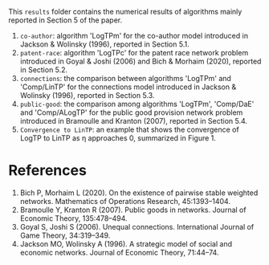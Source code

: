 This `results` folder contains the numerical results of algorithms mainly reported in Section 5 of the paper. 
1. `co-author`: algorithm 'LogTPm' for the co-author model introduced in Jackson & Wolinsky (1996), reported in Section 5.1.
2. `patent-race`: algorithm 'LogTPc' for the patent race network problem introduced in Goyal & Joshi (2006) and Bich & Morhaim (2020), reported in Section 5.2.
3. `connections`: the comparison between algorithms 'LogTPm' and 'Comp/LinTP' for the connections model introduced in Jackson & Wolinsky (1996), reported in Section 5.3.
4. `public-good`: the comparison among algorithms 'LogTPm', 'Comp/DaE' and 'Comp/ALogTP' for the public good provision network problem introduced in Bramoulle and Kranton (2007), reported in Section 5.4.
5. `Convergence to LinTP`: an example that shows the convergence of LogTP to LinTP as η approaches 0, summarized in Figure 1. 

# References
1. Bich P, Morhaim L (2020). On the existence of pairwise stable weighted networks. Mathematics of Operations Research, 45:1393–1404.
2. Bramoulle Y, Kranton R (2007). Public goods in networks. Journal of Economic Theory, 135:478–494.
3. Goyal S, Joshi S (2006). Unequal connections. International Journal of Game Theory, 34:319–349.
4. Jackson MO, Wolinsky A (1996). A strategic model of social and economic networks. Journal of Economic Theory, 71:44–74.
